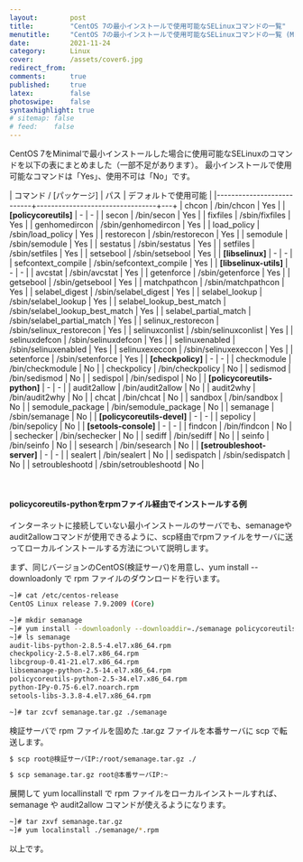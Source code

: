 ```yaml
---
layout:        post
title:         "CentOS 7の最小インストールで使用可能なSELinuxコマンドの一覧"
menutitle:     "CentOS 7の最小インストールで使用可能なSELinuxコマンドの一覧 (Minimal Install)"
date:          2021-11-24
category:      Linux
cover:         /assets/cover6.jpg
redirect_from:
comments:      true
published:     true
latex:         false
photoswipe:    false
syntaxhighlight: true
# sitemap: false
# feed:    false
---
```



CentOS 7をMinimalで最小インストールした場合に使用可能なSELinuxのコマンドを以下の表にまとめました（一部不足があります）。
最小インストールで使用可能なコマンドは「Yes」、使用不可は「No」です。

| コマンド / [パッケージ]      | パス                 | デフォルトで使用可能 |
|---------------------------+---------------------------------+---+
| chcon                     | /bin/chcon                      | Yes |
| **[policycoreutils]**     | -                               | -  |
| secon                     | /bin/secon                      | Yes |
| fixfiles                  | /sbin/fixfiles                  | Yes |
| genhomedircon             | /sbin/genhomedircon             | Yes |
| load_policy               | /sbin/load_policy               | Yes |
| restorecon                | /sbin/restorecon                | Yes |
| semodule                  | /sbin/semodule                  | Yes |
| sestatus                  | /sbin/sestatus                  | Yes |
| setfiles                  | /sbin/setfiles                  | Yes |
| setsebool                 | /sbin/setsebool                 | Yes |
| **[libselinux]**          | -                               | -  |
| sefcontext_compile        | /sbin/sefcontext_compile        | Yes |
| **[libselinux-utils]**    | -                               | -  |
| avcstat                   | /sbin/avcstat                   | Yes |
| getenforce                | /sbin/getenforce                | Yes |
| getsebool                 | /sbin/getsebool                 | Yes |
| matchpathcon              | /sbin/matchpathcon              | Yes |
| selabel_digest            | /sbin/selabel_digest            | Yes |
| selabel_lookup            | /sbin/selabel_lookup            | Yes |
| selabel_lookup_best_match | /sbin/selabel_lookup_best_match | Yes |
| selabel_partial_match     | /sbin/selabel_partial_match     | Yes |
| selinux_restorecon        | /sbin/selinux_restorecon        | Yes |
| selinuxconlist            | /sbin/selinuxconlist            | Yes |
| selinuxdefcon             | /sbin/selinuxdefcon             | Yes |
| selinuxenabled            | /sbin/selinuxenabled            | Yes |
| selinuxexeccon            | /sbin/selinuxexeccon            | Yes |
| setenforce                | /sbin/setenforce                | Yes |
| **[checkpolicy]**         | -                               | -  |
| checkmodule               | /bin/checkmodule                | No |
| checkpolicy               | /bin/checkpolicy                | No |
| sedismod                  | /bin/sedismod                   | No |
| sedispol                  | /bin/sedispol                   | No |
| **[policycoreutils-python]** | -                            | -  |
| audit2allow               | /bin/audit2allow                | No |
| audit2why                 | /bin/audit2why                  | No |
| chcat                     | /bin/chcat                      | No |
| sandbox                   | /bin/sandbox                    | No |
| semodule_package          | /bin/semodule_package           | No |
| semanage                  | /sbin/semanage                  | No |
| **[policycoreutils-devel]** | -                             | -  |
| sepolicy                  | /bin/sepolicy                   | No |
| **[setools-console]**     | -                               | -  |
| findcon                   | /bin/findcon                    | No |
| sechecker                 | /bin/sechecker                  | No |
| sediff                    | /bin/sediff                     | No |
| seinfo                    | /bin/seinfo                     | No |
| sesearch                  | /bin/sesearch                   | No |
| **[setroubleshoot-server]** | -                             | -  |
| sealert                   | /bin/sealert                    | No |
| sedispatch                | /sbin/sedispatch                | No |
| setroubleshootd           | /sbin/setroubleshootd           | No |

<br>

#### policycoreutils-pythonをrpmファイル経由でインストールする例

インターネットに接続していない最小インストールのサーバでも、semanageやaudit2allowコマンドが使用できるように、scp経由でrpmファイルをサーバに送ってローカルインストールする方法について説明します。

まず、同じバージョンのCentOS(検証サーバ)を用意し、yum install --downloadonly で rpm ファイルのダウンロードを行います。

```bash
~]# cat /etc/centos-release
CentOS Linux release 7.9.2009 (Core)

~]# mkdir semanage
~]# yum install --downloadonly --downloaddir=./semanage policycoreutils-python
~]# ls semanage
audit-libs-python-2.8.5-4.el7.x86_64.rpm
checkpolicy-2.5-8.el7.x86_64.rpm
libcgroup-0.41-21.el7.x86_64.rpm
libsemanage-python-2.5-14.el7.x86_64.rpm
policycoreutils-python-2.5-34.el7.x86_64.rpm
python-IPy-0.75-6.el7.noarch.rpm
setools-libs-3.3.8-4.el7.x86_64.rpm

~]# tar zcvf semanage.tar.gz ./semanage
```

検証サーバで rpm ファイルを固めた .tar.gz ファイルを本番サーバに scp で転送します。

```bash
$ scp root@検証サーバIP:/root/semanage.tar.gz ./

$ scp semanage.tar.gz root@本番サーバIP:~
```

展開して yum locallinstall で rpm ファイルをローカルインストールすれば、semanage や audit2allow コマンドが使えるようになります。

```bash
~]# tar zxvf semanage.tar.gz
~]# yum localinstall ./semanage/*.rpm
```

以上です。
